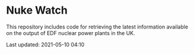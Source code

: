 # Nuke Watch

This repository includes code for retrieving the latest information available on the output of EDF nuclear power plants in the UK.

Last updated: 2021-05-10 04:10